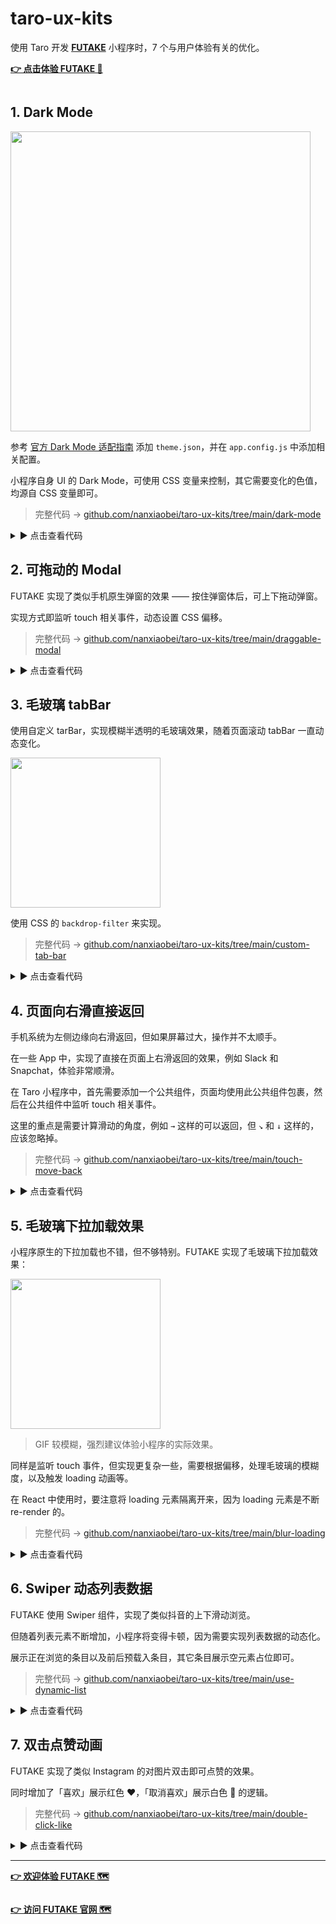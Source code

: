 # taro-ux-kits

使用 Taro 开发 [**FUTAKE**](https://sotake.com/f) 小程序时，7 个与用户体验有关的优化。

[**👉 点击体验 FUTAKE 🌁**](https://sotake.com/f)

<img src="https://p1-juejin.byteimg.com/tos-cn-i-k3u1fbpfcp/1ba74498efbd4876986d0f7da1baaf3a~tplv-k3u1fbpfcp-watermark.image" alt="" />

## 1. Dark Mode

<img src="https://p1-juejin.byteimg.com/tos-cn-i-k3u1fbpfcp/c936b58c878d46a9bcda8a51bdf3cd41~tplv-k3u1fbpfcp-watermark.image" width="480" alt="" />

参考 [官方 Dark Mode 适配指南](https://developers.weixin.qq.com/miniprogram/dev/framework/ability/darkmode.html) 添加 `theme.json`，并在 `app.config.js` 中添加相关配置。

小程序自身 UI 的 Dark Mode，可使用 CSS 变量来控制，其它需要变化的色值，均源自 CSS 变量即可。

> 完整代码 → [github.com/nanxiaobei/taro-ux-kits/tree/main/dark-mode](https://github.com/nanxiaobei/taro-ux-kits/tree/main/dark-mode)

<details>
<summary>▶ 点击查看代码</summary>

```less
// less 主题文件
#theme() {
  --dark: #000;
  --darken: 0, 0, 0;
  --light: #fff;
  --lighten: 255, 255, 255;

  --yellow: #ff9500;
  --green: #34c759;
  --blue: #007aff;
  --indigo: #048;
  --red: #ff3b30;
}

#dark-theme() {
  --dark: #fff;
  --darken: 255, 255, 255;
  --light: #000;
  --lighten: 0, 0, 0;

  --yellow: #ff9500;
  --green: #30d158;
  --blue: #0a84ff;
  --indigo: #bce;
  --red: #ff453a;
}

page {
  #theme();
}

@media (prefers-color-scheme: dark) {
  page {
    #dark-theme();
  }
}
```

</details>

## 2. 可拖动的 Modal

FUTAKE 实现了类似手机原生弹窗的效果 —— 按住弹窗体后，可上下拖动弹窗。

实现方式即监听 touch 相关事件，动态设置 CSS 偏移。

> 完整代码 → [github.com/nanxiaobei/taro-ux-kits/tree/main/draggable-modal](https://github.com/nanxiaobei/taro-ux-kits/tree/main/draggable-modal)

<details>
<summary>▶ 点击查看代码</summary>

```js
// 核心代码（省略了工具函数）
const onTouchStart = useCallback(
  (event) => {
    if (stopClose) return;

    const { pageX, pageY } = event.changedTouches[0];
    startX.current = pageX;
    startY.current = pageY;
    startTime.current = Date.now();
  },
  [stopClose]
);

const onTouchMove = useCallback(
  (event) => {
    if (stopClose) return;

    const diffY = getDiffY(event.changedTouches[0]);
    if (!diffY) return;
    setBottomRef.current(diffY);
  },
  [stopClose]
);

const onTouchEnd = useCallback(
  (event) => {
    if (stopClose) return;

    const diffY = getDiffY(event.changedTouches[0]);
    if (!diffY) {
      setBottomRef.current(0);
      return;
    }

    if (diffY > 200 || (diffY > 10 && Date.now() - startTime.current < 200)) {
      onClose();
      setTimeout(() => setBottomRef.current(0), 200);
      return;
    }

    setBottomRef.current(0);
  },
  [onClose, stopClose]
);
```

</details>

## 3. 毛玻璃 tabBar

使用自定义 tarBar，实现模糊半透明的毛玻璃效果，随着页面滚动 tabBar 一直动态变化。

<img src="https://p9-juejin.byteimg.com/tos-cn-i-k3u1fbpfcp/b1b02b8120f24c0ab97e4f490d7d5f78~tplv-k3u1fbpfcp-watermark.image" width="240" alt="" />

使用 CSS 的 `backdrop-filter` 来实现。

> 完整代码 → [github.com/nanxiaobei/taro-ux-kits/tree/main/custom-tab-bar](https://github.com/nanxiaobei/taro-ux-kits/tree/main/custom-tab-bar)

<details>
<summary>▶ 点击查看代码</summary>

```
.tab-bar {
  --lighten: 255, 255, 255;

  position: fixed;
  right: 0;
  bottom: 0;
  left: 0;
  display: flex;
  align-items: center;
  backdrop-filter: blur(24px);
}

.tab {
  position: relative;
  display: flex;
  flex: 1;
  flex-direction: column;
  align-items: center;
  justify-content: center;
  height: calc(96px + constant(safe-area-inset-bottom));
  height: calc(96px + env(safe-area-inset-bottom));
  padding-bottom: constant(safe-area-inset-bottom);
  padding-bottom: env(safe-area-inset-bottom);
}

.icon {
  width: 44px;
  height: 44px;
  opacity: 0.2;
}

.tab.active .icon,
.tab.hover .icon {
  opacity: 1;
}

@media (prefers-color-scheme: dark) {
  .tab-bar {
    --lighten: 0, 0, 0;
  }

  .icon {
    filter: invert(1);
  }
}
```

</details>

## 4. 页面向右滑直接返回

手机系统为左侧边缘向右滑返回，但如果屏幕过大，操作并不太顺手。

在一些 App 中，实现了直接在页面上右滑返回的效果，例如 Slack 和 Snapchat，体验非常顺滑。

在 Taro 小程序中，首先需要添加一个公共组件，页面均使用此公共组件包裹，然后在公共组件中监听 touch 相关事件。

这里的重点是需要计算滑动的角度，例如 `→` 这样的可以返回，但 `↘` 和 `↓` 这样的，应该忽略掉。

> 完整代码 → [github.com/nanxiaobei/taro-ux-kits/tree/main/touch-move-back](https://github.com/nanxiaobei/taro-ux-kits/tree/main/touch-move-back)

<details>
<summary>▶ 点击查看代码</summary>

```js
// React Hooks（省略了工具函数）
const useMoveX = ({ toLeft, toRight, disable }) => {
  const startX = useRef(0);
  const startY = useRef(0);
  const startTime = useRef(0);

  const onTouchStart = useCallback(
    (event) => {
      if (disable) return;

      const { pageX, pageY } = event.changedTouches[0];
      startX.current = pageX;
      startY.current = pageY;
      startTime.current = Date.now();
    },
    [disable]
  );

  const getAbsAngle = useCallback((diffX, pageY) => {
    const diffY = pageY - startY.current;
    const angle = getAngle(diffX, diffY);
    return Math.abs(angle);
  }, []);

  const onTouchEnd = useCallback(
    (event) => {
      if (disable) return;

      const { pageX, pageY } = event.changedTouches[0];
      const diffX = pageX - startX.current;

      if (diffX > 0) {
        if (!toRight || getAbsAngle(diffX, pageY) > 20) return;
        if (diffX > 70 || (diffX > 10 && Date.now() - startTime.current < 200))
          toRight();
      } else {
        if (!toLeft || getAbsAngle(diffX, pageY) < 160) return;
        if (
          diffX < -70 ||
          (diffX < -10 && Date.now() - startTime.current < 200)
        )
          toLeft();
      }
    },
    [disable, getAbsAngle, toLeft, toRight]
  );

  return { onTouchStart, onTouchEnd };
};
```

</details>

## 5. 毛玻璃下拉加载效果

小程序原生的下拉加载也不错，但不够特别。FUTAKE 实现了毛玻璃下拉加载效果：

<img src="https://p1-juejin.byteimg.com/tos-cn-i-k3u1fbpfcp/b7de7f55fd684f6e928b57569a2a5c6b~tplv-k3u1fbpfcp-watermark.image" width="240" alt="" />

> GIF 较模糊，强烈建议体验小程序的实际效果。

同样是监听 touch 事件，但实现更复杂一些，需要根据偏移，处理毛玻璃的模糊度，以及触发 loading 动画等。

在 React 中使用时，要注意将 loading 元素隔离开来，因为 loading 元素是不断 re-render 的。

> 完整代码 → [github.com/nanxiaobei/taro-ux-kits/tree/main/blur-loading](https://github.com/nanxiaobei/taro-ux-kits/tree/main/blur-loading)

<details>
<summary>▶ 点击查看代码</summary>

```jsx
// 部分核心代码（省略了相关组件）
const START = 40;
const END = 100;

const useBlurLoading = ({ hasTabBar }) => {
  const [blur, setBlur] = useState(0);
  const [dots, setDots] = useState(false);

  const blurStyle = useMemo(() => {
    if (blur < START) return undefined;
    return { "--blur": `blur(${Math.floor((blur - START) / 3)}px)` };
  }, [blur]);

  const startLoading = useCallback((reqFn) => {
    setBlur(60);
    setDots(true);

    const onEnd = () => {
      setTimeout(() => {
        setBlur(0);
        setDots(false);
      }, 300);
    };

    reqFn().then(shakePhone).finally(onEnd);
  }, []);

  const diffY = useRef(0);
  const maxDiffY = useRef(0);
  const hasLoading = useRef(false);
  const hasReq = useRef(false);
  const reqRef = useRef(null);

  // change
  const onTouchMoveChange = useCallback((absDiffY, onReq) => {
    if (absDiffY < START || absDiffY > END + 20) return;

    // 记录 diffY
    diffY.current = absDiffY;
    if (absDiffY > maxDiffY.current) maxDiffY.current = absDiffY;

    // 记录请求函数
    if (!reqRef.current) reqRef.current = onReq;

    // 显示 blur
    requestAnimationFrame(() => setBlur(absDiffY));

    // 显示 dots 动画
    if (!hasLoading.current && absDiffY > END) {
      hasLoading.current = true;
      setDots(true);
      shakePhone();
      return;
    }

    // 若未触发请求，停止 dots 动画
    if (hasLoading.current && absDiffY < END && !hasReq.current) {
      hasLoading.current = false;
      setDots(false);
    }
  }, []);

  // end
  const onTouchEnd = useCallback(() => {
    if (!reqRef.current) return;

    // 应触发请求
    const shouldReq =
      hasLoading.current && Math.abs(diffY.current - maxDiffY.current) < 5;
    if (shouldReq) {
      // 发送请求
      hasReq.current = true;

      reqRef.current().finally(() => {
        setTimeout(() => {
          hasReq.current = false;

          hasLoading.current = false;
          setDots(false);

          setBlur(0);
          diffY.current = 0;
          maxDiffY.current = 0;

          reqRef.current = null;
        }, 300);
      });
      return;
    }

    // 不触发请求
    setTimeout(() => {
      setBlur(0);
      diffY.current = 0;
      maxDiffY.current = 0;
    }, 200);
  }, [setBlur, setDots]);

  const loadingEl = blur > 0 && (
    <BlurLoading dots={dots} blurStyle={blurStyle} hasTabBar={hasTabBar} />
  );

  return { loadingEl, startLoading, onTouchMoveChange, onTouchEnd };
};
```

</details>

## 6. Swiper 动态列表数据

FUTAKE 使用 Swiper 组件，实现了类似抖音的上下滑动浏览。

但随着列表元素不断增加，小程序将变得卡顿，因为需要实现列表数据的动态化。

展示正在浏览的条目以及前后预载入条目，其它条目展示空元素占位即可。

> 完整代码 → [github.com/nanxiaobei/taro-ux-kits/tree/main/use-dynamic-list](https://github.com/nanxiaobei/taro-ux-kits/tree/main/use-dynamic-list)

<details>
<summary>▶ 点击查看代码</summary>

```js
// React Hooks（省略了工具函数）
export const useDynamicList = (list, index, count = 5) => {
  return useMemo(() => {
    const len = list.length;
    if (len <= count) return list;

    const [before, after] = splitCount(count);
    let start = index - before;
    let end = index + after;

    if (start < 0) start = 0;
    if (end > len - 1) end = len - 1;

    const res = [...Array(len)];
    for (let i = start; i <= end; i++) {
      res[i] = list[i];
    }

    return res;
  }, [index, count, list]);
};
```

</details>

## 7. 双击点赞动画

FUTAKE 实现了类似 Instagram 的对图片双击即可点赞的效果。

同时增加了「喜欢」展示红色 ❤️，「取消喜欢」展示白色 🤍 的逻辑。

> 完整代码 → [github.com/nanxiaobei/taro-ux-kits/tree/main/double-click-like](https://github.com/nanxiaobei/taro-ux-kits/tree/main/double-click-like)

<details>
<summary>▶ 点击查看代码</summary>

```jsx
const LikeWrapper = ({ isLiked, likeRequest }) => {
  const prevTime = useRef(0);
  const [iconVisible, setIconVisible] = useState(false);
  const [isRed, setIsRed] = useState(!isLiked);

  // 双击喜欢
  const onClick = useCallback(
    async (event) => {
      const startTime = event.timeStamp;
      if (startTime - prevTime.current < 300) {
        if (iconVisible) return;

        setIsRed(!isLiked);
        setIconVisible(true);

        likeRequest({ isLiked }).finally(() => {
          const timeLeft = 550 - (Date.now() - startTime);
          const hideIcon = () => setIconVisible(false);
          timeLeft > 0 ? setTimeout(hideIcon, timeLeft) : hideIcon();
        });
      }
      prevTime.current = startTime;
    },
    [iconVisible, isLiked, likeRequest]
  );

  return (
    <View className="like-wrapper" onClick={onClick}>
      {iconVisible && <LikeIcon isRed={isRed} />}
    </View>
  );
};
```

</details>

---

[**👉 欢迎体验 FUTAKE 🗺**](https://sotake.com/f)

<img src="https://p9-juejin.byteimg.com/tos-cn-i-k3u1fbpfcp/e4d5e9a07e504d928e0b05dc673cd963~tplv-k3u1fbpfcp-watermark.image" alt="" />

[**👉 访问 FUTAKE 官网 🗺**](https://sotake.com/f)
